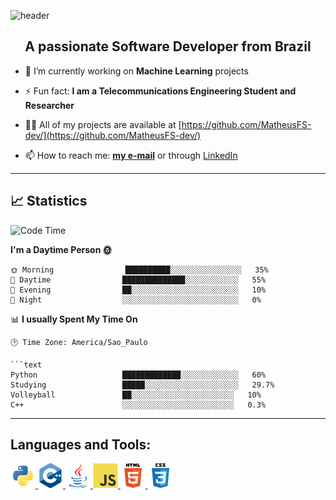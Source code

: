 
![header](https://capsule-render.vercel.app/api?height=190&type=waving&color=6272a4&section=header&text=Hi%20👋,%20I'm%20Matheus%20Ferreira%20Silva&fontColor=f8f8f2&fontSize=40)

<h2 align="center">A passionate Software Developer from Brazil</h2>

- 🔭 I’m currently working on **Machine Learning** projects

- ⚡ Fun fact: **I am a Telecommunications Engineering Student and Researcher**

- 👨‍💻 All of my projects are available at [https://github.com/MatheusFS-dev/](https://github.com/MatheusFS-dev/)

- 📫 How to reach me: **[my e-mail](mailto:matheusferreiravga@gmail.com?subject=Hello%20from%20GitHub!)** or through [LinkedIn](https://www.linkedin.com/in/matheus-ferreira-silva/)

---

## 📈 Statistics

![Code Time](http://img.shields.io/badge/Don%27t-even-know-anymore-blue)

**I'm a Daytime Person 🌞**

```text
🌞 Morning                ██████████░░░░░░░░░░░░░░░░   35%
🌆 Daytime                ██████████████░░░░░░░░░░░░   55%
🌃 Evening                ██░░░░░░░░░░░░░░░░░░░░░░░░   10%
🌙 Night                  ░░░░░░░░░░░░░░░░░░░░░░░░░░   0%
```

📊 **I usually Spent My Time On**

```text
🕑 Time Zone: America/Sao_Paulo

```text
Python                   █████████████░░░░░░░░░░░░░   60%
Studying                 █████░░░░░░░░░░░░░░░░░░░░░   29.7%
Volleyball               ██░░░░░░░░░░░░░░░░░░░░░░░   10%
C++                      ░░░░░░░░░░░░░░░░░░░░░░░░░   0.3%
```

---

<h2 align="left">Languages and Tools:</h2>

<p align="left">
  <a href="https://www.python.org/" target="_blank" rel="noreferrer">
    <img src="https://raw.githubusercontent.com/devicons/devicon/master/icons/python/python-original.svg" alt="python" width="40" height="40"/>
  </a>
  <a href="https://isocpp.org/" target="_blank" rel="noreferrer">
    <img src="https://raw.githubusercontent.com/devicons/devicon/master/icons/cplusplus/cplusplus-original.svg" alt="cplusplus" width="40" height="40"/>
  </a>
  <a href="https://www.java.com/" target="_blank" rel="noreferrer">
    <img src="https://raw.githubusercontent.com/devicons/devicon/master/icons/java/java-original.svg" alt="java" width="40" height="40"/>
  </a>
  <a href="https://www.javascript.com/" target="_blank" rel="noreferrer">
    <img src="https://raw.githubusercontent.com/devicons/devicon/master/icons/javascript/javascript-original.svg" alt="javascript" width="40" height="40"/>
  </a>
  <a href="https://www.w3.org/html/" target="_blank" rel="noreferrer">
    <img src="https://raw.githubusercontent.com/devicons/devicon/master/icons/html5/html5-original-wordmark.svg" alt="html5" width="40" height="40"/>
  </a>
  <a href="https://www.w3schools.com/css/" target="_blank" rel="noreferrer">
    <img src="https://raw.githubusercontent.com/devicons/devicon/master/icons/css3/css3-original-wordmark.svg" alt="css3" width="40" height="40"/>
  </a>
</p>